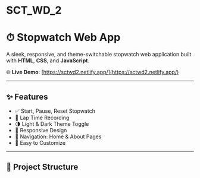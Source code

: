 # SCT_WD_2
# ⏱ Stopwatch Web App

A sleek, responsive, and theme-switchable stopwatch web application built with **HTML**, **CSS**, and **JavaScript**.

🌐 **Live Demo**: [https://sctwd2.netlify.app/](https://sctwd2.netlify.app/)

---

## ✨ Features

- ✅ Start, Pause, Reset Stopwatch
- 🏁 Lap Time Recording
- 🌗 Light & Dark Theme Toggle
- 📱 Responsive Design
- 🧭 Navigation: Home & About Pages
- 🎯 Easy to Customize

---

## 📂 Project Structure
